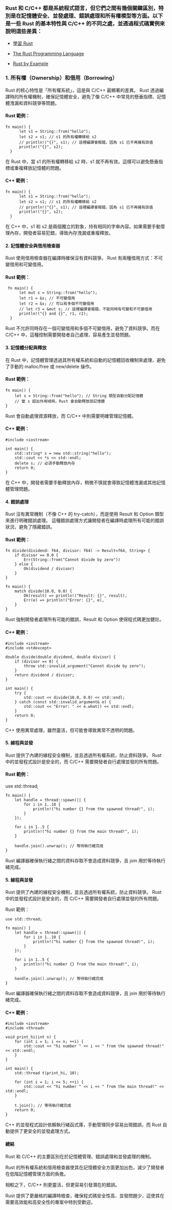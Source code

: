 ### Rust 和 C/C++ 都是系統程式語言，但它們之間有幾個關鍵區別，特別是在記憶體安全、並發處理、錯誤處理和所有權模型等方面。以下是一些 Rust 的基本特性與 C/C++ 的不同之處，並透過程式碼實例來說明這些差異：

- [學習 Rust](https://www.rust-lang.org/zh-TW/learn)
  
- [The Rust Programming Language](https://doc.rust-lang.org/book/)

- [Rust by Example](https://doc.rust-lang.org/rust-by-example/index.html)

### 1. 所有權（Ownership）和借用（Borrowing）
Rust 的核心特性是「所有權系統」，這是與 C/C++ 最顯著的差異。 
Rust 透過編譯時的所有權機制，確保記憶體安全，避免了像 C/C++ 中常見的懸垂指標、記憶體洩漏和資料競爭等問題。

#### Rust 範例：

    fn main() {
          let s1 = String::from("hello");
          let s2 = s1; // s1 的所有權轉移給 s2
          // println!("{}", s1); // 這裡編譯會報錯，因為 s1 已不再擁有該值
          println!("{}", s2);
      }

在 Rust 中，當 s1 的所有權轉移給 s2 時，s1 就不再有效。這樣可以避免懸垂指標或重複釋放記憶體的問題。


#### C++ 範例：

    fn main() {
          let s1 = String::from("hello");
          let s2 = s1; // s1 的所有權轉移給 s2
          // println!("{}", s1); // 這裡編譯會報錯，因為 s1 已不再擁有該值
          println!("{}", s2);
      }
  
在 C++ 中，s1 和 s2 是兩個獨立的對象，持有相同的字串內容。如果需要手動管理內存，開發者容易犯錯，導致內存洩漏或重複釋放。

#### 2. 記憶體安全與借用檢查器

Rust 使用借用檢查器在編譯時確保沒有資料競爭。 Rust 有兩種借用方式：不可變借用和可變借用。

#### Rust 範例：

     fn main() {
          let mut s = String::from("hello");
          let r1 = &s; // 不可變借用
          let r2 = &s; // 可以有多個不可變借用
          // let r3 = &mut s; // 這裡編譯會報錯，不能同時有可變和不可變借用
          println!("{} and {}", r1, r2);
      }
  
Rust 不允許同時存在一個可變借用和多個不可變借用，避免了資料競爭。而在 C/C++ 中，這種控制需要開發者自己處理，容易產生並發問題。

#### 3. 記憶體分配與釋放

在 Rust 中，記憶體管理透過其所有權系統和自動的記憶體回收機制來處理，避免了手動的 malloc/free 或 new/delete 操作。

#### Rust 範例：

    fn main() {
        let s = String::from("hello"); // String 類型自動分配記憶體
        // 當 s 超出作用域時，Rust 會自動釋放該記憶體
    }
Rust 會自動處理資源釋放，而 C/C++ 中則需要明確管理記憶體。

#### C++ 範例：

    #include <iostream>
    
    int main() {
        std::string* s = new std::string("hello");
        std::cout << *s << std::endl;
        delete s; // 必須手動釋放內存
        return 0;
    }
在 C++ 中，開發者需要手動釋放內存，稍微不慎就會導致記憶體洩漏或其他記憶體管理問題。

#### 4. 錯誤處理
Rust 沒有異常機制（不像 C++ 的 try-catch），而是使用 Result 和 Option 類型來進行明確錯誤處理。
這種錯誤處理方式讓開發者在編譯時處理所有可能的錯誤狀況，避免了隱藏錯誤。

#### Rust 範例：

    fn divide(dividend: f64, divisor: f64) -> Result<f64, String> {
        if divisor == 0.0 {
            Err(String::from("Cannot divide by zero"))
        } else {
            Ok(dividend / divisor)
        }
    }
    
    fn main() {
        match divide(10.0, 0.0) {
            Ok(result) => println!("Result: {}", result),
            Err(e) => println!("Error: {}", e),
        }
    }

Rust 強制開發者處理所有可能的錯誤，Result 和 Option 使得程式碼更加健壯。

#### C++ 範例：

    #include <iostream>
    #include <stdexcept>
    
    double divide(double dividend, double divisor) {
        if (divisor == 0) {
            throw std::invalid_argument("Cannot divide by zero");
        }
        return dividend / divisor;
    }
    
    int main() {
        try {
            std::cout << divide(10.0, 0.0) << std::endl;
        } catch (const std::invalid_argument& e) {
            std::cout << "Error: " << e.what() << std::endl;
        }
        return 0;
    }

C++ 使用異常處理，雖然靈活，但可能會導致異常不透明的問題。

#### 5. 線程與並發

Rust 提供了內建的線程安全機制，並且透過所有權系統，防止資料競爭。 
Rust 中的並發程式設計是安全的，而 C/C++ 需要開發者自行處理並發的所有問題。

#### Rust 範例：

use std::thread;

    fn main() {
        let handle = thread::spawn(|| {
            for i in 1..10 {
                println!("hi number {} from the spawned thread!", i);
            }
        });
    
        for i in 1..5 {
            println!("hi number {} from the main thread!", i);
        }
    
        handle.join().unwrap(); // 等待執行緒完成
    }

Rust 編譯器確保執行緒之間的資料存取不會造成資料競爭，且 join 用於等待執行緒完成。

#### 5. 線程與並發

Rust 提供了內建的線程安全機制，並且透過所有權系統，防止資料競爭。 
Rust 中的並發程式設計是安全的，而 C/C++ 需要開發者自行處理並發的所有問題。

Rust 範例：

    use std::thread;
    
    fn main() {
        let handle = thread::spawn(|| {
            for i in 1..10 {
                println!("hi number {} from the spawned thread!", i);
            }
        });
    
        for i in 1..5 {
            println!("hi number {} from the main thread!", i);
        }
    
        handle.join().unwrap(); // 等待執行緒完成
    }

Rust 編譯器確保執行緒之間的資料存取不會造成資料競爭，且 join 用於等待執行緒完成。

#### C++ 範例：

    #include <iostream>
    #include <thread>
    
    void print_hi(int n) {
        for (int i = 1; i <= n; ++i) {
            std::cout << "hi number " << i << " from the spawned thread!" << std::endl;
        }
    }
    
    int main() {
        std::thread t(print_hi, 10);
    
        for (int i = 1; i <= 5; ++i) {
            std::cout << "hi number " << i << " from the main thread!" << std::endl;
        }
    
        t.join(); // 等待執行緒完成
        return 0;
    }
    
C++ 的並發程式設計依賴執行緒函式庫，手動管理同步容易出現錯誤，而 Rust 自動提供了更安全的並發處理方式。

#### 總結

Rust 和 C/C++ 的主要區別在於記憶體管理、錯誤處理和並發處理的機制。 

Rust 的所有權系統和借用檢查器使其在記憶體安全方面更加出色，減少了開發者在低階記憶體管理方面的負擔。

相較之下，C/C++ 則更靈活，但更容易引發潛在的錯誤。 

Rust 提供了更嚴格的編譯時檢查，確保程式碼安全性高、並發問題少，這使其在需要高效能和高安全性的專案中特別受歡迎。

